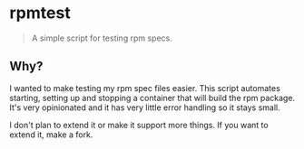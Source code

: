 # rpmtest

> A simple script for testing rpm specs.

## Why?

I wanted to make testing my rpm spec files easier. This script automates starting, setting up and
stopping a container that will build the rpm package. It's very opinionated and it has very little
error handling so it stays small.

I don't plan to extend it or make it support more things. If you want to extend it, make a fork.

